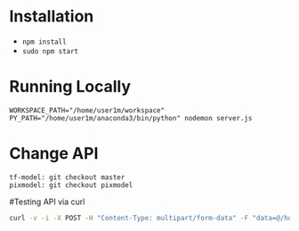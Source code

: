 # Installation

* `npm install`
* `sudo npm start`

# Running Locally

```
WORKSPACE_PATH="/home/user1m/workspace" PY_PATH="/home/user1m/anaconda3/bin/python" nodemon server.js
```

# Change API
```
tf-model: git checkout master
pixmodel: git checkout pixmodel
```

#Testing API via curl

```sh
curl -v -i -X POST -H "Content-Type: multipart/form-data" -F "data=@/home/user1m/workspace/api/uploads/163385.jpg" http://localhost:3000/sketch
```
